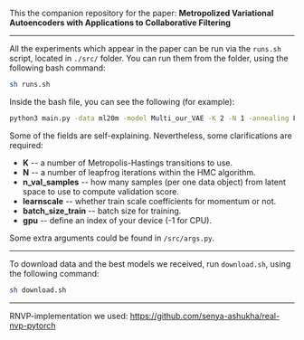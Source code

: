 This the companion repository for the paper: **Metropolized Variational Autoencoders with Applications to Collaborative Filtering**

------

All the experiments which appear in the paper can be run via the `runs.sh` script, located in `./src/` folder. You can run them from the folder, using the following bash command:

```bash
sh runs.sh
```

Inside the bash file, you can see the following (for example):

```bash
python3 main.py -data ml20m -model Multi_our_VAE -K 2 -N 1 -annealing False -lrdec 3e-3 -lrenc 1e-3 -n_val_samples 30 -learnscale True -gpu 0 -train_batch_size 500 -n_epoches 300
```

Some of the fields are self-explaining. Nevertheless, some clarifications are required:

- **K** -- a number of Metropolis-Hastings transitions to use.
- **N** -- a number of leapfrog iterations within the HMC algorithm.
- **n_val_samples** -- how many samples (per one data object) from latent space to use to compute validation score.
- **learnscale** -- whether train scale coefficients for momentum or not.
- **batch_size_train** -- batch size for training.
- **gpu** -- define an index of your device (-1 for CPU).

Some extra arguments could be found in `/src/args.py`.

---

To download data and the best models we received, run `download.sh`, using the following command:

```bash
sh download.sh
```

---



RNVP-implementation we used:
https://github.com/senya-ashukha/real-nvp-pytorch
